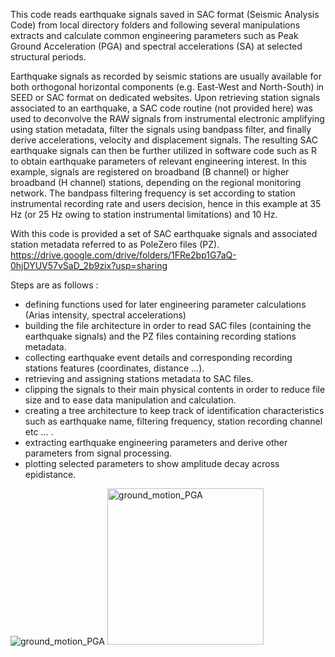 This code reads earthquake signals saved in SAC format (Seismic Analysis Code) from local directory folders and following several manipulations extracts and calculate common engineering parameters such as Peak Ground Acceleration (PGA) and spectral accelerations (SA) at selected structural periods.

Earthquake signals as recorded by seismic stations are usually available for both orthogonal horizontal components (e.g. East-West and North-South) in SEED or SAC format on dedicated websites. 
  Upon retrieving station signals associated to an earthquake, a SAC code routine (not provided here) was used to deconvolve the RAW signals from instrumental electronic amplifying using station metadata, filter the signals using bandpass filter, and finally derive accelerations, velocity and displacement signals. The resulting SAC earthquake signals can then be further utilized in software code such as R to obtain earthquake parameters of relevant engineering interest.
  In this example, signals are registered on broadband (B channel) or higher broadband (H channel) stations, depending on the regional monitoring network. The bandpass filtering frequency is set according to station instrumental recording rate and users decision, hence in this example at 35 Hz (or 25 Hz owing to station instrumental limitations) and 10 Hz.

With this code is provided a set of SAC earthquake signals and associated station metadata referred to as PoleZero files (PZ).
 https://drive.google.com/drive/folders/1FRe2bp1G7aQ-0hjDYUV57vSaD_2b9zix?usp=sharing

Steps are as follows :
+ defining functions used for later engineering parameter calculations (Arias intensity, spectral accelerations)
+ building the file architecture in order to read SAC files (containing the earthquake signals) and the PZ files containing recording stations metadata.
+ collecting earthquake event details and corresponding recording stations features (coordinates, distance ...).
+ retrieving and assigning stations metadata to SAC files.
+ clipping the signals to their main physical contents in order to reduce file size and to ease data manipulation and calculation.
+ creating a tree architecture to keep track of identification characteristics such as earthquake name, filtering frequency, station recording channel etc ... .
+ extracting earthquake engineering parameters and derive other parameters from signal processing.
+ plotting selected parameters to show amplitude decay across epidistance.

![ground_motion_PGA](https://user-images.githubusercontent.com/61290423/210856702-8d820efc-3e41-4abe-b564-e27c8dcb4336.png)
<img src="https://user-images.githubusercontent.com/61290423/210856702-8d820efc-3e41-4abe-b564-e27c8dcb4336.png" alt="ground_motion_PGA" width="250"/>
